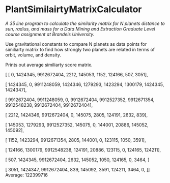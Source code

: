 # PlantSimilairtyMatrixCalculator
*A 35 line program to calculate the similarity matrix for N planets distance to sun, radius, and mass for a Data Mining and Extraction Graduate Level course assignment at Brandeis University.*

Use gravitational constants to compare N planets as data points for similiarty matrix to find how strongly two planets are related in terms of orbit, volume, and density. 

Prints out average similiarty score matrix.


[ [ 0, 1424345, 9912672404, 2212, 145053, 1152, 124166, 507, 3051],

[ 1424345, 0, 9911248059, 1424346, 1279293, 1423294, 1300179, 1424345, 1424347],

[ 9912672404, 9911248059, 0, 9912672404, 9912527352, 9912671354, 9912548238, 9912672404, 9912672404],

[ 2212, 1424346, 9912672404, 0, 145075, 2805, 124191, 2632, 839],

[ 145053, 1279293, 9912527352, 145075, 0, 144001, 20886, 145052, 145092],

[ 1152, 1423294, 9912671354, 2805, 144001, 0, 123115, 1050, 3591],

[ 124166, 1300179, 9912548238, 124191, 20886, 123115, 0, 124165, 124211],

[ 507, 1424345, 9912672404, 2632, 145052, 1050, 124165, 0, 3464,  ]

[ 3051, 1424347, 9912672404, 839, 145092, 3591, 124211, 3464, 0,  ]]
Average: 122399716
